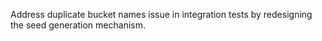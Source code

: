 Address duplicate bucket names issue in integration tests by redesigning the seed generation mechanism.
